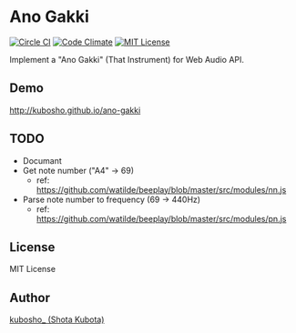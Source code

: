 Ano Gakki
=========

[![Circle CI](https://circleci.com/gh/kubosho/ano-gakki.svg?style=svg)](https://circleci.com/gh/kubosho/ano-gakki)
[![Code Climate](https://codeclimate.com/github/kubosho/ano-gakki/badges/gpa.svg)](https://codeclimate.com/github/kubosho/ano-gakki)
[![MIT License](http://img.shields.io/badge/license-MIT-green.svg)](https://github.com/kubosho/ano-gakki/blob/master/LICENSE)

Implement a "Ano Gakki" (That Instrument) for Web Audio API.

Demo
----

http://kubosho.github.io/ano-gakki

TODO
----

- Documant
- Get note number ("A4" -> 69)
  - ref: https://github.com/watilde/beeplay/blob/master/src/modules/nn.js
- Parse note number to frequency (69 -> 440Hz)
  - ref: https://github.com/watilde/beeplay/blob/master/src/modules/pn.js

License
-------

MIT License

Author
------

[kubosho_ (Shota Kubota)](https://github.com/kubosho)
